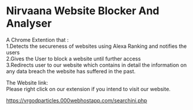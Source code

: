 # Nirvaana Website Blocker And Analyser

A Chrome Extention that :\
1.Detects the secureness of websites using Alexa Ranking and notifies the users\
2.Gives the User to block a website until further access\
3.Redirects user to our website which contains in detail the information on any data breach the website has suffered in the past.

The Website link:\
Please right click on our extension if you intend to visit our website.

https://vrgodparticles.000webhostapp.com/searchini.php

